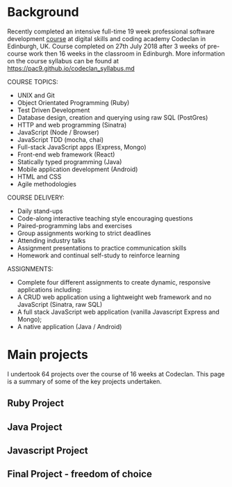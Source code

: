 # Background 
Recently completed an intensive full-time 19 week professional software development [course](https://codeclan.com/courses/16-week-course/) at digital skills and coding academy Codeclan in Edinburgh, UK. Course completed on 27th July 2018 after 3 weeks of pre-course work then 16 weeks in the classroom in Edinburgh. More information on the course syllabus can be found  at https://pac9.github.io/codeclan_syllabus.md
    

COURSE TOPICS:
- UNIX and Git
- Object Orientated Programming (Ruby)
- Test Driven Development
- Database design, creation and querying using raw SQL (PostGres)
- HTTP and web programming (Sinatra)
- JavaScript (Node / Browser)
- JavaScript TDD (mocha, chai)
- Full-stack JavaScript apps (Express, Mongo)
- Front-end web framework (React)
- Statically typed programming (Java)
- Mobile application development (Android)
- HTML and CSS
- Agile methodologies

COURSE DELIVERY:
- Daily stand-ups
- Code-along interactive teaching style encouraging questions
- Paired-programming labs and exercises
- Group assignments working to strict deadlines
- Attending industry talks 
- Assignment presentations to practice communication skills
- Homework and continual self-study to reinforce learning

ASSIGNMENTS:
- Complete four different assignments to create dynamic, responsive applications including:
- A CRUD web application using a lightweight web framework and no JavaScript (Sinatra, raw SQL)
- A full stack JavaScript web application (vanilla Javascript Express and Mongo);
- A native application (Java / Android)

# Main projects

I undertook 64 projects over the course of 16 weeks at Codeclan. This page is a summary of some of the key projects undertaken.

## Ruby Project
## Java Project
## Javascript Project
## Final Project - freedom of choice

